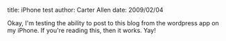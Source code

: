 title: iPhone test
author: Carter Allen
date: 2009/02/04

Okay, I'm testing the ability to post to this blog from the wordpress app on my iPhone. If you're reading this, then it works. Yay!